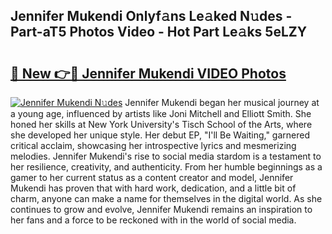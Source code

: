 ## Jennifer Mukendi Onlyf𝚊ns Le𝚊ked N𝚞des - Part-aT5 Photos Video - Hot Part Le𝚊ks 5eLZY

# <h2><a href="http://ac4662.deff.icu/?id=Jennifer+Mukendi">🔗 New 👉🔴 Jennifer Mukendi VIDEO Photos</a></h2>

[![Jennifer Mukendi N𝚞des](https://i.imgur.com/rIISA9y.gif)](http://ac4662.deff.icu/?id=Jennifer+Mukendi)
Jennifer Mukendi began her musical journey at a young age, influenced by artists like Joni Mitchell and Elliott Smith. She honed her skills at New York University's Tisch School of the Arts, where she developed her unique style. Her debut EP, "I'll Be Waiting," garnered critical acclaim, showcasing her introspective lyrics and mesmerizing melodies. Jennifer Mukendi's rise to social media stardom is a testament to her resilience, creativity, and authenticity. From her humble beginnings as a gamer to her current status as a content creator and model, Jennifer Mukendi has proven that with hard work, dedication, and a little bit of charm, anyone can make a name for themselves in the digital world. As she continues to grow and evolve, Jennifer Mukendi remains an inspiration to her fans and a force to be reckoned with in the world of social media.
